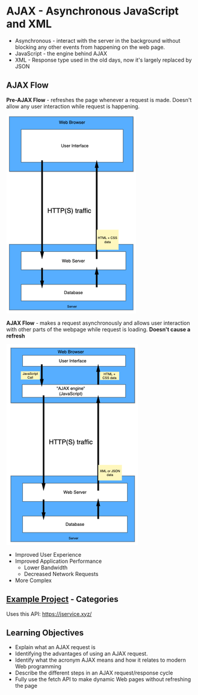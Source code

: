 # AJAX - Asynchronous JavaScript and XML

- Asynchronous - interact with the server in the background without blocking any other events from happening on the web page.
- JavaScript - the engine behind AJAX
- XML - Response type used in the old days, now it's largely replaced by JSON

## AJAX Flow

**Pre-AJAX Flow** - refreshes the page whenever a request is made. Doesn't allow any user interaction while request is happening.

![Pre-AJAX Flow]

**AJAX Flow** - makes a request asynchronously and allows user interaction with other parts of the webpage while request is loading. **Doesn't cause a refresh**

![AJAX Flow]

- Improved User Experience
- Improved Application Performance
  - Lower Bandwidth
  - Decreased Network Requests
- More Complex

## [Example Project] - Categories

Uses this API: https://jservice.xyz/

## Learning Objectives

- Explain what an AJAX request is
- Identifying the advantages of using an AJAX request.
- Identify what the acronym AJAX means and how it relates to modern Web programming
- Describe the different steps in an AJAX request/response cycle
- Fully use the fetch API to make dynamic Web pages without refreshing the page

[Pre-AJAX Flow]: ./pre-ajax.png
[AJAX Flow]: ./ajax.png
[Example Project]: ./example-project/README.md